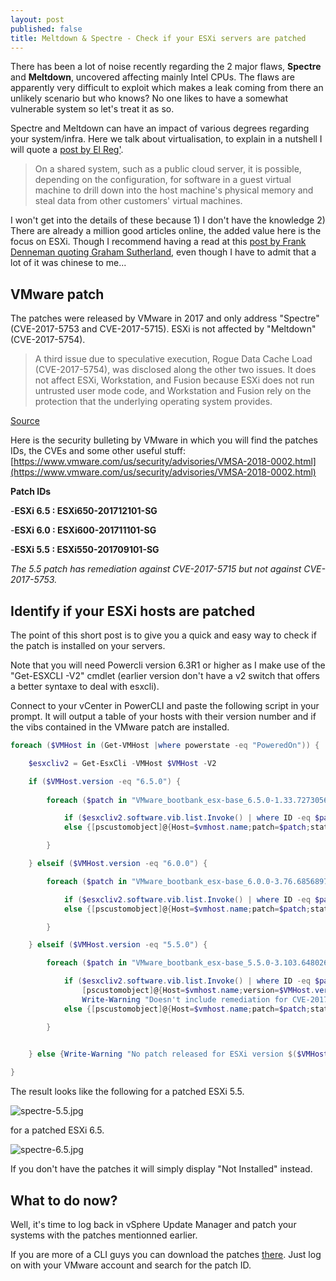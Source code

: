 ```yaml
---
layout: post
published: false
title: Meltdown & Spectre - Check if your ESXi servers are patched
---
```

There has been a lot of noise recently regarding the 2 major flaws, **Spectre** and **Meltdown**, uncovered affecting mainly Intel CPUs. The flaws are apparently very difficult to exploit which makes a leak coming from there an unlikely scenario but who knows? No one likes to have a somewhat vulnerable system so let's treat it as so.

Spectre and Meltdown can have an impact of various degrees regarding your system/infra. Here we talk about virtualisation, to explain in a nutshell I will quote a [post by El Reg'](https://www.theregister.co.uk/2018/01/04/intel_amd_arm_cpu_vulnerability/).

> On a shared system, such as a public cloud server, it is possible, depending on the configuration, for software in a guest virtual machine to drill down into the host machine's physical memory and steal data from other customers' virtual machines.

I won't get into the details of these because 1) I don't have the knowledge 2) There are already a million good articles online, the added value here is the focus on ESXi. Though I recommend having a read at this [post by Frank Denneman quoting Graham Sutherland](http://frankdenneman.nl/2018/01/05/explainer-spectre-meltdown-graham-sutherland/), even though I have to admit that a lot of it was chinese to me...

## VMware patch

The patches were released by VMware in 2017 and only address "Spectre" (CVE-2017-5753 and CVE-2017-5715). ESXi is not affected by "Meltdown" (CVE-2017-5754).

> A third issue due to speculative execution, Rogue Data Cache Load (CVE-2017-5754), was disclosed along the other two issues. It does not affect ESXi, Workstation, and Fusion because ESXi does not run untrusted user mode code, and Workstation and Fusion rely on the protection that the underlying operating system provides.

[Source](https://blogs.vmware.com/security/2018/01/vmsa-2018-0002.html)

Here is the security bulleting by VMware in which you will find the patches IDs, the CVEs and some other useful stuff: [https://www.vmware.com/us/security/advisories/VMSA-2018-0002.html](https://www.vmware.com/us/security/advisories/VMSA-2018-0002.html)

**Patch IDs**

-**ESXi 6.5 : ESXi650-201712101-SG**

-**ESXi 6.0 : ESXi600-201711101-SG**

-**ESXi 5.5 : ESXi550-201709101-SG**

_The 5.5 patch has remediation against CVE-2017-5715 but not against CVE-2017-5753._

## Identify if your ESXi hosts are patched

The point of this short post is to give you a quick and easy way to check if the patch is installed on your servers.

Note that you will need Powercli version 6.3R1 or higher as I make use of the "Get-ESXCLI -V2" cmdlet (earlier version don't have a v2 switch that offers a better syntaxe to deal with esxcli).

Connect to your vCenter in PowerCLI and paste the following script in your prompt. It will output a table of your hosts with their version number and if the vibs contained in the VMware patch are installed.

```Powershell
foreach ($VMHost in (Get-VMHost |where powerstate -eq "PoweredOn")) {

    $esxcliv2 = Get-EsxCli -VMHost $VMHost -V2

    if ($VMHost.version -eq "6.5.0") {
    
        foreach ($patch in "VMware_bootbank_esx-base_6.5.0-1.33.7273056","VMware_bootbank_esx-tboot_6.5.0-1.33.7273056","VMware_bootbank_vsan_6.5.0-1.33.6852403","VMware_bootbank_vsanhealth_6.5.0-1.33.6852404") {

            if ($esxcliv2.software.vib.list.Invoke() | where ID -eq $patch) {[pscustomobject]@{Host=$vmhost.name;version=$VMHost.version;patch=$patch;status="Installed"}}
            else {[pscustomobject]@{Host=$vmhost.name;patch=$patch;status="Not Installed"}}

        }

    } elseif ($VMHost.version -eq "6.0.0") {

        foreach ($patch in "VMware_bootbank_esx-base_6.0.0-3.76.6856897","VMware_bootbank_vsan_6.0.0-3.76.6769077","VMware_bootbank_vsanhealth_6.0.0-3000000.3.0.3.76.6769078") {

            if ($esxcliv2.software.vib.list.Invoke() | where ID -eq $patch) {[pscustomobject]@{Host=$vmhost.name;version=$VMHost.version;patch=$patch;status="Installed"}}
            else {[pscustomobject]@{Host=$vmhost.name;patch=$patch;status="Not Installed"}}

        }

    } elseif ($VMHost.version -eq "5.5.0") {

        foreach ($patch in "VMware_bootbank_esx-base_5.5.0-3.103.6480267") {

            if ($esxcliv2.software.vib.list.Invoke() | where ID -eq $patch) {
                [pscustomobject]@{Host=$vmhost.name;version=$VMHost.version;patch=$patch;status="Installed"}
                Write-Warning "Doesn't include remediation for CVE-2017-5753"}
            else {[pscustomobject]@{Host=$vmhost.name;patch=$patch;status="Not Installed"}}

        }
        

    } else {Write-Warning "No patch released for ESXi version $($VMHost.version) as of 2018/01/06"}

}
```

The result looks like the following for a patched ESXi 5.5.

![spectre-5.5.jpg]({{site.baseurl}}/img/spectre-5.5.jpg)

for a patched ESXi 6.5.

![spectre-6.5.jpg]({{site.baseurl}}/img/spectre-6.5.jpg)

If you don't have the patches it will simply display "Not Installed" instead.

## What to do now?

Well, it's time to log back in vSphere Update Manager and patch your systems with the patches mentionned earlier.

If you are more of a CLI guys you can download the patches [there](https://my.vmware.com/group/vmware/patch). Just log on with your VMware account and search for the patch ID.